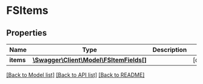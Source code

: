 # FSItems

## Properties
Name | Type | Description | Notes
------------ | ------------- | ------------- | -------------
**items** | [**\Swagger\Client\Model\FSItemFields[]**](FSItemFields.md) |  | [optional] 

[[Back to Model list]](../README.md#documentation-for-models) [[Back to API list]](../README.md#documentation-for-api-endpoints) [[Back to README]](../README.md)


